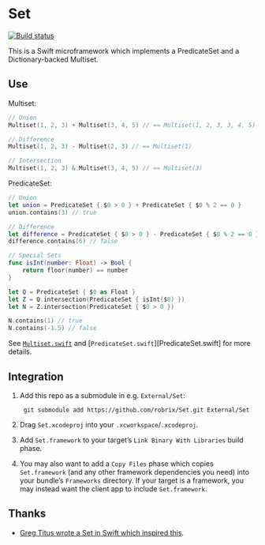 # Set

[![Build status](https://api.travis-ci.org/robrix/Set.svg)](https://travis-ci.org/robrix/Set)

This is a Swift microframework which implements a PredicateSet and a Dictionary-backed Multiset.

## Use
Multiset:
```swift
// Union
Multiset(1, 2, 3) + Multiset(3, 4, 5) // == Multiset(1, 2, 3, 3, 4, 5)

// Difference
Multiset(1, 2, 3) - Multiset(2, 3) // == Multiset(1)

// Intersection
Multiset(1, 2, 3) & Multiset(3, 4, 5) // == Multiset(3)
```
PredicateSet:
```swift
// Union
let union = PredicateSet { $0 > 0 } + PredicateSet { $0 % 2 == 0 }
union.contains(3) // true

// Difference
let difference = PredicateSet { $0 > 0 } - PredicateSet { $0 % 2 == 0 }
difference.contains(6) // false

// Special Sets
func isInt(number: Float) -> Bool {
	return floor(number) == number
}

let Q = PredicateSet { $0 as Float }
let Z = Q.intersection(PredicateSet { isInt($0) })
let N = Z.intersection(PredicateSet { $0 > 0 })

N.contains(1) // true
N.contains(-1.5) // false
```
See [`Multiset.swift`][Multiset.swift] and [`PredicateSet.swift`][PredicateSet.swift] for more details.

## Integration

1. Add this repo as a submodule in e.g. `External/Set`:
  
        git submodule add https://github.com/robrix/Set.git External/Set
2. Drag `Set.xcodeproj` into your `.xcworkspace`/`.xcodeproj`.
3. Add `Set.framework` to your target’s `Link Binary With Libraries` build phase.
4. You may also want to add a `Copy Files` phase which copies `Set.framework` (and any other framework dependencies you need) into your bundle’s `Frameworks` directory. If your target is a framework, you may instead want the client app to include `Set.framework`.

## Thanks

- [Greg Titus wrote a Set in Swift which inspired this](https://twitter.com/gregtitus/status/476420154230726656).

[Multiset.swift]: https://github.com/robrix/Set/blob/master/Set/Multiset.swift

